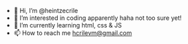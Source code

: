 - 👋 Hi, I’m @heintzecrile
- 👀 I’m interested in coding apparently haha not too sure yet!
- 🌱 I’m currently learning html, css & JS
- 📫 How to reach me hcrilevm@gmail.com

<!---
heintzecrile/heintzecrile is a ✨ special ✨ repository because its `README.md` (this file) appears on your GitHub profile.
You can click the Preview link to take a look at your changes.
--->
